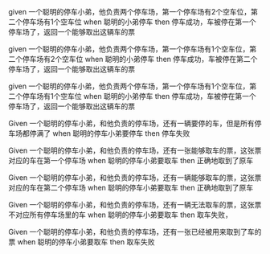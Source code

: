 given
一个聪明的停车小弟，他负责两个停车场，第一个停车场有2个空车位，第二个停车场有1个空车位
when
聪明的小弟停车
then
停车成功，车被停在第一个停车场了，返回一个能够取出这辆车的票

given
一个聪明的停车小弟，他负责两个停车场，第一个停车场有1个空车位，第二个停车场有2个空车位
when
聪明的小弟停车
then
停车成功，车被停在第二个停车场了，返回一个能够取出这辆车的票


given
一个聪明的停车小弟，他负责两个停车场，第一个停车场有1个空车位，第二个停车场有1个空车位
when
聪明的小弟停车
then
停车成功，车被停在第一个停车场了，返回一个能够取出这辆车的票


Given
一个聪明的停车小弟，和他负责的停车场，还有一辆要停的车，但是所有停车场都停满了
when
聪明的停车小弟要停车
then
停车失败

Given
一个聪明的停车小弟，和他负责的停车场，还有一张能够取车的票，这张票对应的车在第一个停车场
when
聪明的停车小弟要取车
then
正确地取到了原车

Given
一个聪明的停车小弟，和他负责的停车场，还有一辆能够取车的票，这张票对应的车在第二个停车场
when
聪明的停车小弟要取车
then
正确地取到了原车

Given
一个聪明的停车小弟，和他负责的停车场，还有一辆无法取车的票，这张票不对应所有停车场里的车
when
聪明的停车小弟要取车
then
取车失败，

Given
一个聪明的停车小弟，和他负责的停车场，还有一张已经被用来取到了车的票
when
聪明的停车小弟要取车
then
取车失败
